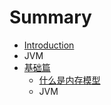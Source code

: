 # Summary

* [Introduction](README.md)
* JVM
* [基础篇](chapter1.md)
   * [什么是内存模型](shi_yao_shi_nei_cun_mo_xing.md)
   * JVM

